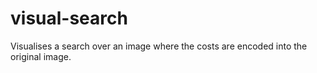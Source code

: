 visual-search
=============

Visualises a search over an image where the costs are encoded into the original image.

